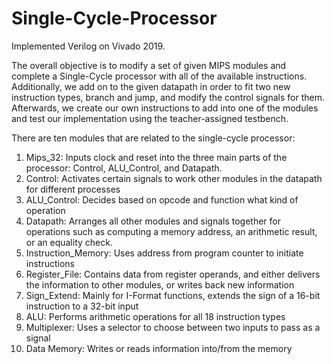 # Single-Cycle-Processor
Implemented Verilog on Vivado 2019.

The overall objective is to modify a set of given MIPS modules and complete a Single-Cycle processor with all of the available instructions. Additionally, we add on to the given datapath in order to fit two new instruction types, branch and jump, and modify the control signals for them. Afterwards, we create our own instructions to add into one of the modules and test our implementation using the teacher-assigned testbench. 

There are ten modules that are related to the single-cycle processor:
1. Mips_32: Inputs clock and reset into the three main parts of the processor: Control, ALU_Control, and Datapath.
2. Control: Activates certain signals to work other modules in the datapath for different processes
3. ALU_Control: Decides based on opcode and function what kind of operation
4. Datapath: Arranges all other modules and signals together for operations such as computing a memory address, an arithmetic result, or an equality check.
5. Instruction_Memory: Uses address from program counter to initiate instructions
6. Register_File: Contains data from register operands, and either delivers the information to other modules, or writes back new information
7. Sign_Extend: Mainly for I-Format functions, extends the sign of a 16-bit instruction to a 32-bit input
8. ALU: Performs arithmetic operations for all 18 instruction types
9. Multiplexer: Uses a selector to choose between two inputs to pass as a signal
10. Data Memory: Writes or reads information into/from the memory
